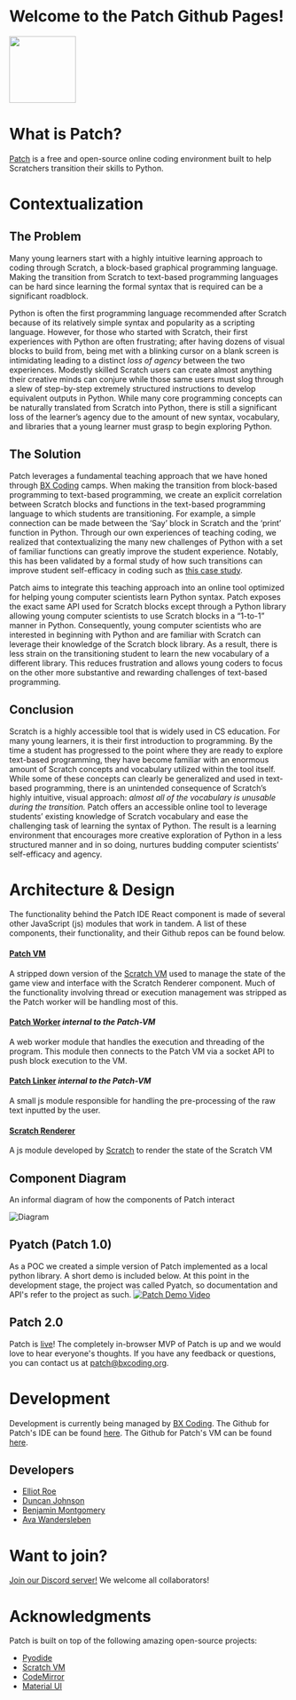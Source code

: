 # Welcome to the Patch Github Pages!

<img src="https://bxcoding.org/wp-content/uploads/2023/07/94b695b8ef1123544cf202aa95af32f0.png" width="120">

# What is Patch?

[Patch](https://codepatch.org/) is a free and open-source online coding environment built to help Scratchers transition their skills to Python.

# Contextualization

## The Problem

Many young learners start with a highly intuitive learning approach to coding through Scratch, a block-based graphical programming language.  Making the transition from Scratch to text-based programming languages can be hard since learning the formal syntax that is required can be a significant roadblock.

Python is often the first programming language recommended after Scratch because of its relatively simple syntax and popularity as a scripting language. However, for those who started with Scratch, their first experiences with Python are often frustrating; after having dozens of visual blocks to build from, being met with a blinking cursor on a blank screen is intimidating leading to a distinct *loss of agency* between the two experiences. Modestly skilled Scratch users can create almost anything their creative minds can conjure while those same users must slog through a slew of step-by-step extremely structured instructions to develop equivalent outputs in Python. While many core programming concepts can be naturally translated from Scratch into Python, there is still a significant loss of the learner’s agency due to the amount of new syntax, vocabulary, and libraries that a young learner must grasp to begin exploring Python.
 

## The Solution

Patch leverages a fundamental teaching approach that we have honed through [BX Coding](https://bxcoding.com) camps. When making the transition from block-based programming to text-based programming, we create an explicit correlation between Scratch blocks and functions in the text-based programming language to which students are transitioning. For example, a simple connection can be made between the ‘Say’ block in Scratch and the ‘print’ function in Python. Through our own experiences of teaching coding, we realized that contextualizing the many new challenges of Python with a set of familiar functions can greatly improve the student experience. Notably, this has been validated by a formal study of how such transitions can improve student self-efficacy in coding such as [this case study](https://doi.org/10.1080/26939169.2022.2090467). 

Patch aims to integrate this teaching approach into an online tool optimized for helping young computer scientists learn Python syntax. Patch exposes the exact same API used for Scratch blocks except through a Python library allowing young computer scientists to use Scratch blocks in a “1-to-1” manner  in Python. Consequently, young computer scientists who are interested in beginning with Python and are familiar with Scratch can leverage their knowledge of the Scratch block library. As a result, there is less strain on the transitioning student to learn the new vocabulary of a different library. This reduces frustration and allows young coders to focus on the other more substantive and rewarding challenges of text-based programming.


## Conclusion

Scratch is a highly accessible tool that is widely used in CS education. For many young learners, it is their first introduction to programming. By the time a student has progressed to the point where they are ready to explore text-based programming, they have become familiar with an enormous amount of Scratch concepts and vocabulary utilized within the tool itself. While some of these concepts can clearly be generalized and used in text-based programming, there is an unintended consequence of Scratch’s highly intuitive, visual approach: *almost all of the vocabulary is unusable during the transition.* Patch offers an accessible online tool to leverage students’ existing knowledge of Scratch vocabulary and ease the challenging task of learning the syntax of Python. The result is a learning environment that encourages more creative exploration of Python in a less structured manner and in so doing, nurtures budding computer scientists’ self-efficacy and agency.

# Architecture & Design

The functionality behind the Patch IDE React component is made of several other JavaScript (js) modules that work in tandem. A list of these components, their functionality, and their Github repos can be found below.

#### [Patch VM](https://github.com/BX-Coding/pyatch-vm)

A stripped down version of the [Scratch VM](https://github.com/LLK/scratch-vm) used to manage the state of the game view and interface with the Scratch Renderer component. Much of the functionality involving thread or execution management was stripped as the Patch worker will be handling most of this.

#### [Patch Worker](https://github.com/BX-Coding/pyatch-worker) *internal to the Patch-VM*

A web worker module that handles the execution and threading of the program. This module then connects to the Patch VM via a socket API to push block execution to the VM.

#### [Patch Linker](https://github.com/BX-Coding/pyatch-linker) *internal to the Patch-VM*

A small js module responsible for handling the pre-processing of the raw text inputted by the user.

#### [Scratch Renderer](https://github.com/LLK/scratch-render)

A js module developed by [Scratch](https://github.com/LLK) to render the state of the Scratch VM

## Component Diagram

An informal diagram of how the components of Patch interact

![Diagram](https://bxcoding.org/wp-content/uploads/2023/02/Pyatch-2.0-Component-Diagram-2.jpg)

## Pyatch (Patch 1.0)

As a POC we created a simple version of Patch implemented as a local python library. A short demo is included below. At this point in the development stage, the project was called Pyatch, so documentation and API's refer to the project as such.
[![Patch Demo Video](http://img.youtube.com/vi/imWmAzWxp38/0.jpg)](http://www.youtube.com/watch?v=imWmAzWxp38 "Patch Quick Demo 1.0")

## Patch 2.0

Patch is [live](https://codepatch.org/)! The completely in-browser MVP of Patch is up and we would love to hear everyone's thoughts. If you have any feedback or questions, you can contact us at patch@bxcoding.org.

# Development

Development is currently being managed by [BX Coding](https://bxcoding.org). The Github for Patch's IDE can be found [here](https://github.com/BX-Coding/pyatch-react-ide). The Github for Patch's VM can be found [here](https://github.com/BX-Coding/pyatch-vm).

## Developers

- [Elliot Roe](https://github.com/ElliotRoe)
- [Duncan Johnson](https://github.com/DuncanAJohnson)
- [Benjamin Montgomery](https://github.com/benmontycomputer)
- [Ava Wandersleben](https://github.com/Snoopy219)

# Want to join?

[Join our Discord server!](https://discord.gg/c9WS6vuKUM) We welcome all collaborators!

# Acknowledgments

Patch is built on top of the following amazing open-source projects:
- [Pyodide](https://pyodide.org/en/stable/)
- [Scratch VM](https://github.com/scratchfoundation/scratch-vm)
- [CodeMirror](https://codemirror.net/)
- [Material UI](https://mui.com/)
